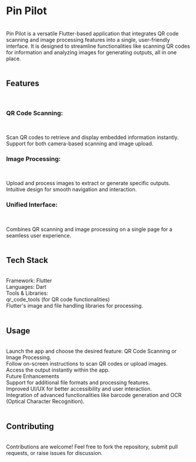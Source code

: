 <h1>Pin Pilot</h1><br>
Pin Pilot is a versatile Flutter-based application that integrates QR code scanning and image processing features into a single, user-friendly interface. It is designed to streamline functionalities like scanning QR codes for information and analyzing images for generating outputs, all in one place.<br>
<br>

<b><h2>Features</h2></b><br>
<h3>QR Code Scanning:</h3><br>

Scan QR codes to retrieve and display embedded information instantly.<br>
Support for both camera-based scanning and image upload.<br>
<h3>Image Processing:</h3><br>

Upload and process images to extract or generate specific outputs.<br>
Intuitive design for smooth navigation and interaction.<br>
<h3>Unified Interface:</h3><br>

Combines QR scanning and image processing on a single page for a seamless user experience.<br><br>
<b><h2>Tech Stack</h2></b><br>
Framework: Flutter<br>
Languages: Dart<br>
Tools & Libraries:<br>
qr_code_tools (for QR code functionalities)<br>
Flutter's image and file handling libraries for processing.<br>
<br>
<b><h2>Usage</h2></b><br>
Launch the app and choose the desired feature: QR Code Scanning or Image Processing.<br>
Follow on-screen instructions to scan QR codes or upload images.<br>
Access the output instantly within the app.<br>
Future Enhancements<br>
Support for additional file formats and processing features.<br>
Improved UI/UX for better accessibility and user interaction.<br>
Integration of advanced functionalities like barcode generation and OCR (Optical Character Recognition).<br><br>
<b><h2>Contributing</h2></b><br>
Contributions are welcome! Feel free to fork the repository, submit pull requests, or raise issues for discussion.<br>
